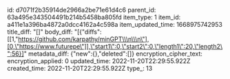 id: d7071f2b35914de2966a2be71e61d4c6
parent_id: 63a495e343504491b214b5458ba805fd
item_type: 1
item_id: a411e1a396ba4872a0dcc4162a4c598a
item_updated_time: 1668975742953
title_diff: "[]"
body_diff: "[{\"diffs\":[[1,\"https://github.com/karpathy/minGPT\\\n\\\n\"],[0,\"https://www.futurepe\"]],\"start1\":0,\"start2\":0,\"length1\":20,\"length2\":56}]"
metadata_diff: {"new":{},"deleted":[]}
encryption_cipher_text: 
encryption_applied: 0
updated_time: 2022-11-20T22:29:55.922Z
created_time: 2022-11-20T22:29:55.922Z
type_: 13